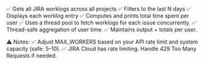 ✅ Gets all JIRA worklogs across all projects
✅ Filters to the last N days
✅ Displays each worklog entry
✅ Computes and prints total time spent per user
✅ Uses a thread pool to fetch worklogs for each issue concurrently.
✅ Thread-safe aggregation of user time.
✅ Maintains output + totals per user.

⚠️ Notes:
✅ Adjust MAX_WORKERS based on your API rate limit and system capacity (safe: 5–10).
✅ JIRA Cloud has rate limiting. Handle 429 Too Many Requests if needed.

